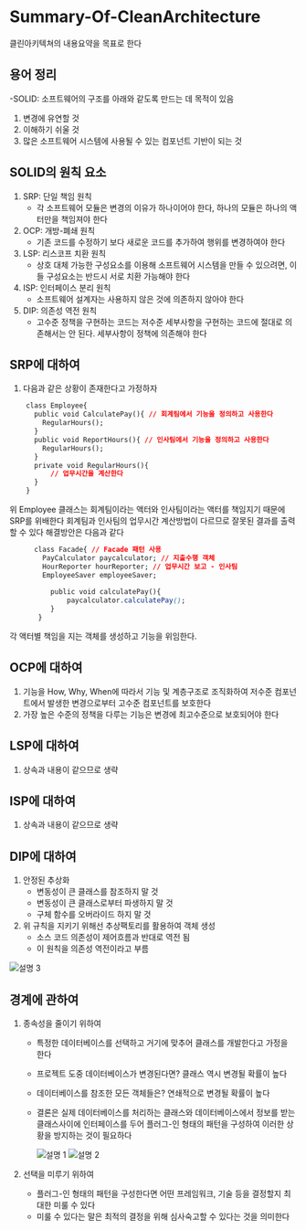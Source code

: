 # Summary-Of-CleanArchitecture
클린아키텍쳐의 내용요약을 목표로 한다

## 용어 정리
-SOLID: 소프트웨어의 구조를 아래와 같도록 만드는 데 목적이 있음
  1. 변경에 유연할 것
  2. 이해하기 쉬울 것
  3. 많은 소프트웨어 시스템에 사용될 수 있는 컴포넌트 기반이 되는 것
  
## SOLID의 원칙 요소
  1. SRP: 단일 책임 원칙
     - 각 소프트웨어 모듈은 변경의 이유가 하나이어야 한다, 하나의 모듈은 하나의 액터만을 책임져야 한다
  2. OCP: 개방-폐쇄 원칙
     - 기존 코드를 수정하기 보다 새로운 코드를 추가하여 행위를 변경하여야 한다
  3. LSP: 리스코프 치환 원칙
     - 상호 대체 가능한 구성요소를 이용해 소프트웨어 시스템을 만들 수 있으려면, 이들 구성요소는 반드시 서로 치환 가능해야 한다
  4. ISP: 인터페이스 분리 원칙
     - 소프트웨어 설계자는 사용하지 않은 것에 의존하지 않아야 한다
  5. DIP: 의존성 역전 원칙
     - 고수준 정책을 구현하는 코드는 저수준 세부사항을 구현하는 코드에 절대로 의존해서는 안 된다. 세부사항이 정책에 의존해야 한다
  
## SRP에 대하여
  1. 다음과 같은 상황이 존재한다고 가정하자
~~~css
    class Employee{
      public void CalculatePay(){ // 회계팀에서 기능을 정의하고 사용한다
        RegularHours();
      }
      public void ReportHours(){ // 인사팀에서 기능을 정의하고 사용한다
        RegularHours();
      }
      private void RegularHours(){
          // 업무시간을 계산한다
      }
    }
~~~
   위 Employee 클래스는 회계팀이라는 액터와 인사팀이라는 액터를 책임지기 때문에 SRP를 위배한다
   회계팀과 인사팀의 업무시간 계산방법이 다르므로 잘못된 결과를 출력할 수 있다
   해결방안은 다음과 같다
~~~css
      class Facade{ // Facade 패턴 사용
        PayCalculator paycalculator; // 지출수행 객체
        HourReporter hourReporter; // 업무시간 보고 - 인사팀
        EmployeeSaver employeeSaver;
          
          public void calculatePay(){
              paycalculator.calculatePay();
          }
       }
~~~
   각 액터별 책임을 지는 객체를 생성하고 기능을 위임한다.
## OCP에 대하여
  1. 기능을 How, Why, When에 따라서 기능 및 계층구조로 조직화하여 저수준 컴포넌트에서 발생한 변경으로부터 고수준 컴포넌트를 보호한다
  2. 가장 높은 수준의 정책을 다루는 기능은 변경에 최고수준으로 보호되어야 한다
## LSP에 대하여
  1. 상속과 내용이 같으므로 생략
## ISP에 대하여
  1. 상속과 내용이 같으므로 생략
## DIP에 대하여
  1. 안정된 추상화
     - 변동성이 큰 클래스를 참조하지 말 것
     - 변동성이 큰 클래스로부터 파생하지 말 것
     - 구체 함수를 오버라이드 하지 말 것
  2. 위 규칙을 지키기 위해선 추상팩토리를 활용하여 객체 생성
     - 소스 코드 의존성이 제어흐름과 반대로 역전 됨
     - 이 원칙을 의존성 역전이라고 부름

  ![설명 3](https://user-images.githubusercontent.com/49982286/97182004-4bb17900-17df-11eb-8805-fb8d81072582.png)
  
## 경계에 관하여
  1. 종속성을 줄이기 위하여
     - 특정한 데이터베이스를 선택하고 거기에 맞추어 클래스를 개발한다고 가정을 한다
     - 프로젝트 도중 데이터베이스가 변경된다면? 클래스 역시 변경될 확률이 높다
     - 데이터베이스를 참조한 모든 객체들은? 연쇄적으로 변경될 확률이 높다
     - 결론은 실제 데이터베이스를 처리하는 클래스와 데이터베이스에서 정보를 받는 클래스사이에 인터페이스를 두어 
       플러그-인 형태의 패턴을 구성하여 이러한 상황을 방지하는 것이 필요하다
       
       ![설명 1](https://user-images.githubusercontent.com/49982286/97180758-cf6a6600-17dd-11eb-98ff-a01278166212.png)
       ![설명 2](https://user-images.githubusercontent.com/49982286/97180827-e741ea00-17dd-11eb-8180-db505d9e7ea6.png)
       
  2. 선택을 미루기 위하여
     - 플러그-인 형태의 패턴을 구성한다면 어떤 프레임워크, 기술 등을 결정할지 최대한 미룰 수 있다
     - 미룰 수 있다는 말은 최적의 결정을 위해 심사숙고할 수 있다는 것을 의미한다

    
